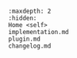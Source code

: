 ```{include} ../README.md
```

```{toctree}
:maxdepth: 2
:hidden:
Home <self>
implementation.md
plugin.md
changelog.md
```
